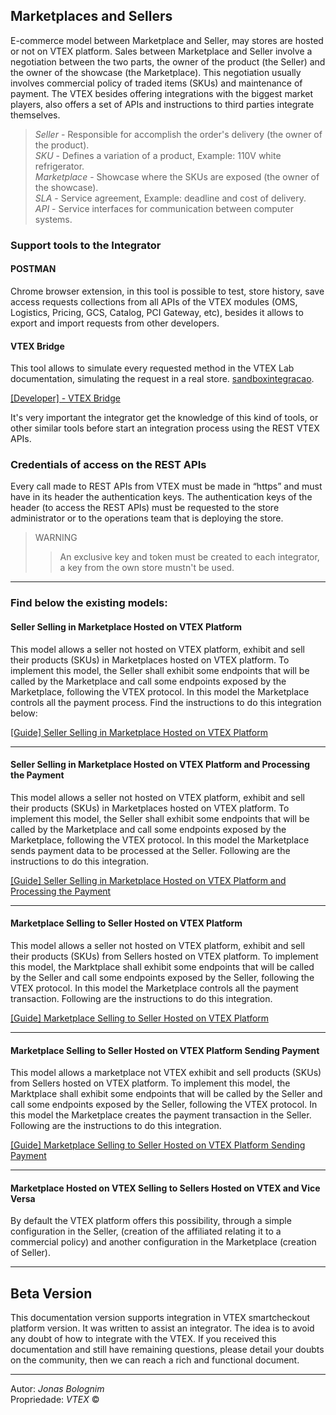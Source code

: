 ## Marketplaces and Sellers

E-commerce model between Marketplace and Seller, may stores are hosted or not on VTEX platform. Sales between Marketplace and Seller involve a negotiation between the two parts, the owner of the product (the Seller) and the owner of the showcase (the Marketplace). This negotiation usually involves commercial policy of traded items (SKUs) and maintenance of payment. The VTEX besides offering integrations with the biggest market players, also offers a set of APIs and instructions to third parties integrate themselves. 


> _Seller_ - Responsible for accomplish the order's delivery (the owner of the product).</br>
> _SKU_ - Defines a variation of a product, Example: 110V white refrigerator.</br>
> _Marketplace_ - Showcase where the SKUs are exposed (the owner of the showcase).</br>
> _SLA_ - Service agreement, Example: deadline and cost of delivery.</br>
> _API_ - Service interfaces for communication between computer systems.</br>

### Support tools to the Integrator

#### POSTMAN

Chrome browser extension, in this tool is possible to test, store history, save access requests collections from all APIs of the VTEX modules (OMS, Logistics, Pricing, GCS, Catalog, PCI Gateway, etc), besides it allows to export and import requests from other developers.

#### VTEX Bridge

This tool allows to simulate every requested method in the VTEX Lab documentation, simulating the request in a real store. 
[sandboxintegracao](http://sandboxintegracao.vtexcommercestable.com.br).

<a title="VTEX Bridge" href="http://bridge.vtexlab.com.br/" target="_blank">[Developer] - VTEX Bridge</a>

It's very important the integrator get the knowledge of this kind of tools, or other similar tools before start an integration process using the REST VTEX APIs.


### Credentials of access on the REST APIs


Every call made to REST APIs from VTEX must be made in “https” and must have in its header the authentication keys. The authentication keys of the header (to access the REST APIs) must be requested to the store administrator or to the operations team that is deploying the store.

> WARNING
>> An exclusive key and token must be created to each integrator, a key from the own store mustn't be used.

- - -

### Find below the existing models:

#### Seller Selling in Marketplace Hosted on VTEX Platform


This model allows a seller not hosted on VTEX platform, exhibit and sell their products (SKUs) in Marketplaces hosted on VTEX platform. To implement this model, the Seller shall exhibit some endpoints that will be called by the Marketplace and call some endpoints exposed by the Marketplace, following the VTEX protocol. In this model the Marketplace controls all the payment process.  Find the instructions to do this integration below:

[[Guide] Seller Selling in Marketplace Hosted on VTEX Platform](./seller-non-vtex/index.html)

- - -

#### Seller Selling in Marketplace Hosted on VTEX Platform and Processing the Payment


This model allows a seller not hosted on VTEX platform, exhibit and sell their products (SKUs) in Marketplaces hosted on VTEX platform. To implement this model, the Seller shall exhibit some endpoints that will be called by the Marketplace and call some endpoints exposed by the Marketplace, following the VTEX protocol. In this model the Marketplace sends payment data to be processed at the Seller. Following are the instructions to do this integration.

[[Guide] Seller Selling in Marketplace Hosted on VTEX Platform and Processing the Payment](./seller-non-vtex-with-payment/index.html)

- - -

#### Marketplace Selling to Seller Hosted on VTEX Platform


This model allows a seller not hosted on VTEX platform, exhibit and sell their products (SKUs) from Sellers hosted on VTEX platform. To implement this model, the Marktplace shall exhibit some endpoints that will be called by the Seller and call some endpoints exposed by the Seller, following the VTEX protocol. In this model the Marketplace controls all the payment transaction. Following are the instructions to do this integration.

[[Guide] Marketplace Selling to Seller Hosted on VTEX Platform](./marketplace-non-vtex/index.html)

- - -

#### Marketplace Selling to Seller Hosted on VTEX Platform Sending Payment

This model allows a marketplace not VTEX exhibit and sell products (SKUs) from Sellers hosted on VTEX platform. To implement this model, the Marktplace shall exhibit some endpoints that will be called by the Seller and call some endpoints exposed by the Seller, following the VTEX protocol. In this model the Marketplace creates the payment transaction in the Seller. Following are the instructions to do this integration.

[[Guide] Marketplace Selling to Seller Hosted on VTEX Platform Sending Payment](./marketplace-non-vtex-with-payment/index.html)

- - -

#### Marketplace Hosted on VTEX Selling to Sellers Hosted on VTEX and Vice Versa


By default the VTEX platform offers this possibility, through a simple configuration in the Seller, (creation of the affiliated relating it to a commercial policy) and another configuration in the Marketplace (creation of Seller).

- - -


## Beta Version

This documentation version supports integration in VTEX smartcheckout platform version. It was written to assist an integrator. The idea is to avoid any doubt of how to integrate with the VTEX. If you received this documentation and still have remaining questions, please detail your doubts on the community, then we can reach a rich and functional document.

---

Autor: _Jonas Bolognim_</br>
Propriedade: _VTEX_ &copy;</br>
